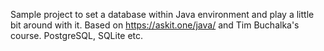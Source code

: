Sample project to set a database within Java environment and play a little bit around with it.
Based on https://askit.one/java/ and Tim Buchalka's course. PostgreSQL, SQLite etc.
